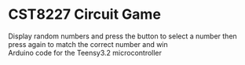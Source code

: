 # CST8227 Circuit Game
Display random numbers and press the button to select a number then press again to match the correct number and win  
Arduino code for the Teensy3.2 microcontroller  
 